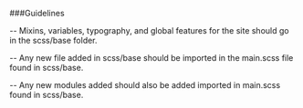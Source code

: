 ###Guidelines

-- Mixins, variables, typography, and global features for the site should go in the scss/base folder. 

-- Any new file added in scss/base should be imported in the main.scss file found in scss/base.

-- Any new modules added should also be added imported in main.scss found in scss/base.